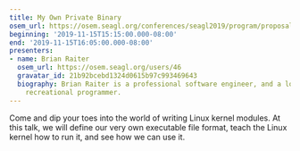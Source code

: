 ```yaml
---
title: My Own Private Binary
osem_url: https://osem.seagl.org/conferences/seagl2019/program/proposals/661
beginning: '2019-11-15T15:15:00.000-08:00'
end: '2019-11-15T16:05:00.000-08:00'
presenters:
- name: Brian Raiter
  osem_url: https://osem.seagl.org/users/46
  gravatar_id: 21b92bcebd1324d0615b97c993469643
  biography: Brian Raiter is a professional software engineer, and a long-standing
    recreational programmer.
---
```


Come and dip your toes into the world of writing Linux kernel modules. At this talk, we will define our very own executable file format, teach the Linux kernel how to run it, and see how we can use it.
